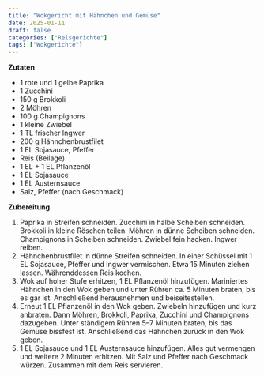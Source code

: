 ```yaml
---
title: "Wokgericht mit Hähnchen und Gemüse"
date: 2025-01-11
draft: false
categories: ["Reisgerichte"]
tags: ["Wokgerichte"]
---
```


<div class="container2col">

  <div class="zutaten">

  **Zutaten**  
  - 1 rote und 1 gelbe Paprika  
  - 1 Zucchini  
  - 150 g Brokkoli  
  - 2 Möhren  
  - 100 g Champignons  
  - 1 kleine Zwiebel  
  - 1 TL frischer Ingwer  
  - 200 g Hähnchenbrustfilet  
  - 1 EL Sojasauce, Pfeffer  
  - Reis (Beilage)  
  - 1 EL + 1 EL Pflanzenöl  
  - 1 EL Sojasauce  
  - 1 EL Austernsauce  
  - Salz, Pfeffer (nach Geschmack)

  </div>

  <div class="zubereitung">

  **Zubereitung**  
  1. Paprika in Streifen schneiden. Zucchini in halbe Scheiben schneiden. Brokkoli in kleine Röschen teilen. Möhren in dünne Scheiben schneiden. Champignons in Scheiben schneiden. Zwiebel fein hacken. Ingwer reiben.  
  2. Hähnchenbrustfilet in dünne Streifen schneiden. In einer Schüssel mit 1 EL Sojasauce, Pfeffer und Ingwer vermischen. Etwa 15 Minuten ziehen lassen. Währenddessen Reis kochen.  
  3. Wok auf hoher Stufe erhitzen, 1 EL Pflanzenöl hinzufügen. Mariniertes Hähnchen in den Wok geben und unter Rühren ca. 5 Minuten braten, bis es gar ist. Anschließend herausnehmen und beiseitestellen.  
  4. Erneut 1 EL Pflanzenöl in den Wok geben. Zwiebeln hinzufügen und kurz anbraten. Dann Möhren, Brokkoli, Paprika, Zucchini und Champignons dazugeben. Unter ständigem Rühren 5–7 Minuten braten, bis das Gemüse bissfest ist. Anschließend das Hähnchen zurück in den Wok geben.  
  5. 1 EL Sojasauce und 1 EL Austernsauce hinzufügen. Alles gut vermengen und weitere 2 Minuten erhitzen. Mit Salz und Pfeffer nach Geschmack würzen. Zusammen mit dem Reis servieren.  

  </div>

</div>
